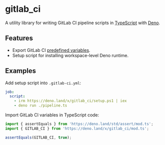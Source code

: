 # gitlab_ci

A utility library for writing GitLab CI pipeline scripts in [TypeScript](https://www.typescriptlang.org) with [Deno](https://deno.com).

## Features

- Export GitLab CI [predefined variables](https://docs.gitlab.com/ee/ci/variables/predefined_variables.html).
- Setup script for installing workspace-level Deno runtime.

## Examples

Add setup script into `.gitlab-ci.yml`:

```yml
job:
  script:
    - irm https://deno.land/x/gitlab_ci/setup.ps1 | iex
    - deno run ./pipeline.ts
```

Import GitLab CI variables in TypeScript code:

```ts
import { assertEquals } from 'https://deno.land/std/assert/mod.ts';
import { GITLAB_CI } from 'https://deno.land/x/gitlab_ci/mod.ts';

assertEquals(GITLAB_CI, true);
```
